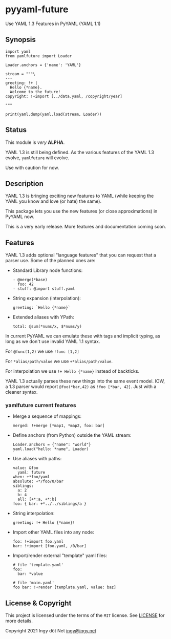 pyyaml-future
=============

Use YAML 1.3 Features in PyYAML (YAML 1.1)

## Synopsis
```
import yaml
from yamlfuture import Loader

Loader.anchors = {'name': 'YAML'}

stream = """\
---
greeting: !+ |
  Hello {*name}.
  Welcome to the future!
copyright: !+import [../data.yaml, /copyright/year]

"""

print(yaml.dump(yaml.load(stream, Loader))
```

## Status

This module is *very* **ALPHA**.

YAML 1.3 is still being defined.
As the various features of the YAML 1.3 evolve, `yamlfuture` will evolve.

Use with caution for now.

## Description

YAML 1.3 is bringing exciting new features to YAML (while keeping the YAML you
know and love (or hate) the same).

This package lets you use the new features (or close approximations) in PyYAML
now.

This is a very early release.
More features and documentation coming soon.

## Features

YAML 1.3 adds optional "language features" that you can request that a parser
use.
Some of the planned ones are:

* Standard Library node functions:
  ```
  - @merge(*base)
    foo: 42
  - stuff: @import stuff.yaml
  ```

* String expansion (interpolation):
  ```
  greeting: `Hello {*name}`
  ```

* Extended aliases with YPath:
  ```
  total: @sum(*nums/x, $*nums/y)
  ```

In current PyYAML we can emulate these with tags and implicit typing, as long
as we don't use invalid YAML 1.1 syntax.

For `@func(1,2)` we use `!func [1,2]`

For `*alias/path/value` we use `+*alias/path/value`.

For interpolation we use `!+ Hello {*name}` instead of backticks.

YAML 1.3 actually parses these new things into the same event model.
IOW, a 1.3 parser would report `@foo(*bar,42)` as `!foo [*bar, 42]`.
Just with a cleaner syntax.

### yamlfuture current features

* Merge a sequence of mappings:
  ```
  merged: !+merge [*map1, *map2, foo: bar]
  ```

* Define anchors (from Python) outside the YAML stream:
  ```
  Loader.anchors = {"name": "world"}
  yaml.load("hello: *name", Loader)
  ```

* Use aliases with paths:
  ```
  value: &foo
    yaml: future
  when: +*foo/yaml
  absolute: +*/foo/0/bar
  siblings:
    a: 2
    b: 4
    all: [+*:a, +*:b]
  foo: { bar: +*../../siblings/a }
  ```

* String interpolation:
  ```
  greeting: !+ Hello {*name}!
  ```

* Import other YAML files into any node:
  ```
  foo: !+import foo.yaml
  bar: !+import [foo.yaml, /0/bar]
  ```

* Import/render external "template" yaml files:
  ```
  # file 'template.yaml'
  foo:
    bar: *value

  # file 'main.yaml'
  foo bar: !+render [template.yaml, value: baz]
  ```

## License & Copyright

This project is licensed under the terms of the `MIT` license.
See [LICENSE](https://github.com/yaml/pyyaml-future/blob/main/LICENSE) for more
details.

Copyright 2021 Ingy döt Net <ingy@ingy.net>
